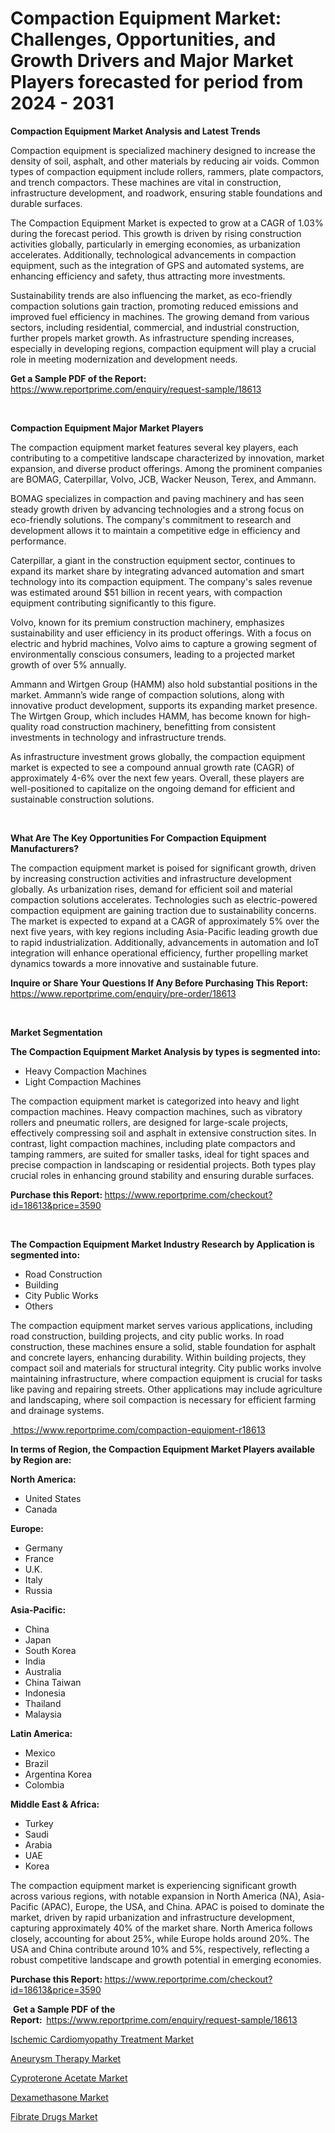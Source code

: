 <p><h1>Compaction Equipment Market: Challenges, Opportunities, and Growth Drivers and Major Market Players forecasted for period from 2024 - 2031</h1></p><p><strong>Compaction Equipment Market Analysis and Latest Trends</strong></p>
<p><p>Compaction equipment is specialized machinery designed to increase the density of soil, asphalt, and other materials by reducing air voids. Common types of compaction equipment include rollers, rammers, plate compactors, and trench compactors. These machines are vital in construction, infrastructure development, and roadwork, ensuring stable foundations and durable surfaces.</p><p>The Compaction Equipment Market is expected to grow at a CAGR of 1.03% during the forecast period. This growth is driven by rising construction activities globally, particularly in emerging economies, as urbanization accelerates. Additionally, technological advancements in compaction equipment, such as the integration of GPS and automated systems, are enhancing efficiency and safety, thus attracting more investments. </p><p>Sustainability trends are also influencing the market, as eco-friendly compaction solutions gain traction, promoting reduced emissions and improved fuel efficiency in machines. The growing demand from various sectors, including residential, commercial, and industrial construction, further propels market growth. As infrastructure spending increases, especially in developing regions, compaction equipment will play a crucial role in meeting modernization and development needs.</p></p>
<p><strong>Get a Sample PDF of the Report:&nbsp;</strong> <a href="https://www.reportprime.com/enquiry/request-sample/18613?utm_campaign=1119&utm_medium=2&utm_source=Github&utm_content=ia&utm_term=21112024&utm_id=compaction-equipment">https://www.reportprime.com/enquiry/request-sample/18613</a></p>
<p>&nbsp;</p>
<p><strong>Compaction Equipment Major Market Players</strong></p>
<p><p>The compaction equipment market features several key players, each contributing to a competitive landscape characterized by innovation, market expansion, and diverse product offerings. Among the prominent companies are BOMAG, Caterpillar, Volvo, JCB, Wacker Neuson, Terex, and Ammann. </p><p>BOMAG specializes in compaction and paving machinery and has seen steady growth driven by advancing technologies and a strong focus on eco-friendly solutions. The company's commitment to research and development allows it to maintain a competitive edge in efficiency and performance. </p><p>Caterpillar, a giant in the construction equipment sector, continues to expand its market share by integrating advanced automation and smart technology into its compaction equipment. The company's sales revenue was estimated around $51 billion in recent years, with compaction equipment contributing significantly to this figure.</p><p>Volvo, known for its premium construction machinery, emphasizes sustainability and user efficiency in its product offerings. With a focus on electric and hybrid machines, Volvo aims to capture a growing segment of environmentally conscious consumers, leading to a projected market growth of over 5% annually.</p><p>Ammann and Wirtgen Group (HAMM) also hold substantial positions in the market. Ammann’s wide range of compaction solutions, along with innovative product development, supports its expanding market presence. The Wirtgen Group, which includes HAMM, has become known for high-quality road construction machinery, benefitting from consistent investments in technology and infrastructure trends. </p><p>As infrastructure investment grows globally, the compaction equipment market is expected to see a compound annual growth rate (CAGR) of approximately 4-6% over the next few years. Overall, these players are well-positioned to capitalize on the ongoing demand for efficient and sustainable construction solutions.</p></p>
<p>&nbsp;</p>
<p><strong>What Are The Key Opportunities For Compaction Equipment Manufacturers?</strong></p>
<p><p>The compaction equipment market is poised for significant growth, driven by increasing construction activities and infrastructure development globally. As urbanization rises, demand for efficient soil and material compaction solutions accelerates. Technologies such as electric-powered compaction equipment are gaining traction due to sustainability concerns. The market is expected to expand at a CAGR of approximately 5% over the next five years, with key regions including Asia-Pacific leading growth due to rapid industrialization. Additionally, advancements in automation and IoT integration will enhance operational efficiency, further propelling market dynamics towards a more innovative and sustainable future.</p></p>
<p><strong>Inquire or Share Your Questions If Any Before Purchasing This Report:</strong> <a href="https://www.reportprime.com/enquiry/pre-order/18613?utm_campaign=1119&utm_medium=2&utm_source=Github&utm_content=ia&utm_term=21112024&utm_id=compaction-equipment">https://www.reportprime.com/enquiry/pre-order/18613</a></p>
<p>&nbsp;</p>
<p><strong>Market Segmentation</strong></p>
<p><strong>The Compaction Equipment Market Analysis by types is segmented into:</strong></p>
<p><ul><li>Heavy Compaction Machines</li><li>Light Compaction Machines</li></ul></p>
<p><p>The compaction equipment market is categorized into heavy and light compaction machines. Heavy compaction machines, such as vibratory rollers and pneumatic rollers, are designed for large-scale projects, effectively compressing soil and asphalt in extensive construction sites. In contrast, light compaction machines, including plate compactors and tamping rammers, are suited for smaller tasks, ideal for tight spaces and precise compaction in landscaping or residential projects. Both types play crucial roles in enhancing ground stability and ensuring durable surfaces.</p></p>
<p><strong>Purchase this Report:&nbsp;</strong><a href="https://www.reportprime.com/checkout?id=18613&price=3590&utm_campaign=1119&utm_medium=2&utm_source=Github&utm_content=ia&utm_term=21112024&utm_id=compaction-equipment">https://www.reportprime.com/checkout?id=18613&price=3590</a></p>
<p>&nbsp;</p>
<p><strong>The Compaction Equipment Market Industry Research by Application is segmented into:</strong></p>
<p><ul><li>Road Construction</li><li>Building</li><li>City Public Works</li><li>Others</li></ul></p>
<p><p>The compaction equipment market serves various applications, including road construction, building projects, and city public works. In road construction, these machines ensure a solid, stable foundation for asphalt and concrete layers, enhancing durability. Within building projects, they compact soil and materials for structural integrity. City public works involve maintaining infrastructure, where compaction equipment is crucial for tasks like paving and repairing streets. Other applications may include agriculture and landscaping, where soil compaction is necessary for efficient farming and drainage systems.</p></p>
<p><a href="https://www.reportprime.com/compaction-equipment-r18613?utm_campaign=1119&utm_medium=2&utm_source=Github&utm_content=ia&utm_term=21112024&utm_id=compaction-equipment">&nbsp;https://www.reportprime.com/compaction-equipment-r18613</a></p>
<p><strong>In terms of Region, the Compaction Equipment Market Players available by Region are:</strong></p>
<p>
    <p> <strong> North America: </strong>
        <ul>
            <li>United States</li>
            <li>Canada</li>
        </ul>
        </p> 
    <p> <strong> Europe: </strong>
        <ul>
            <li>Germany</li>
            <li>France</li>
            <li>U.K.</li>
            <li>Italy</li>
            <li>Russia</li>
        </ul>
        </p> 
    <p> <strong> Asia-Pacific: </strong>
        <ul>
            <li>China</li>
            <li>Japan</li>
            <li>South Korea</li>
            <li>India</li>
            <li>Australia</li>
            <li>China Taiwan</li>
            <li>Indonesia</li>
            <li>Thailand</li>
            <li>Malaysia</li>
        </ul>
        </p> 
    <p> <strong> Latin America: </strong>
        <ul>
            <li>Mexico</li>
            <li>Brazil</li>
            <li>Argentina Korea</li>
            <li>Colombia</li>
        </ul>
        </p> 
    <p> <strong> Middle East & Africa: </strong>
        <ul>
            <li>Turkey</li>
            <li>Saudi</li>
            <li>Arabia</li>
            <li>UAE</li>
            <li>Korea</li>
        </ul>
    </p>
    </p>
<p><p>The compaction equipment market is experiencing significant growth across various regions, with notable expansion in North America (NA), Asia-Pacific (APAC), Europe, the USA, and China. APAC is poised to dominate the market, driven by rapid urbanization and infrastructure development, capturing approximately 40% of the market share. North America follows closely, accounting for about 25%, while Europe holds around 20%. The USA and China contribute around 10% and 5%, respectively, reflecting a robust competitive landscape and growth potential in emerging economies.</p></p>
<p><strong>Purchase this Report: </strong><a href="https://www.reportprime.com/checkout?id=18613&price=3590&utm_campaign=1119&utm_medium=2&utm_source=Github&utm_content=ia&utm_term=21112024&utm_id=compaction-equipment">https://www.reportprime.com/checkout?id=18613&price=3590</a></p>
<p>&nbsp;<strong>Get a Sample PDF of the Report:&nbsp;&nbsp;</strong><a href="https://www.reportprime.com/enquiry/request-sample/18613?utm_campaign=1119&utm_medium=2&utm_source=Github&utm_content=ia&utm_term=21112024&utm_id=compaction-equipment">https://www.reportprime.com/enquiry/request-sample/18613</a></p>
<p><strong></strong></p>
<p><p><a href="https://www.linkedin.com/pulse/sustainability-trends-ischemic-cardiomyopathy-treatment-dhm1c?utm_campaign=1119&utm_medium=2&utm_source=Github&utm_content=ia&utm_term=21112024&utm_id=compaction-equipment">Ischemic Cardiomyopathy Treatment Market</a></p><p><a href="https://www.linkedin.com/pulse/forecast-report-aneurysm-therapy-industry-expected-growth-qfkbc?utm_campaign=1119&utm_medium=2&utm_source=Github&utm_content=ia&utm_term=21112024&utm_id=compaction-equipment">Aneurysm Therapy Market</a></p><p><a href="https://issuu.com/reportprime-2/docs/cyproterone-acetate-market-size-203_5ad464956d8c27?utm_campaign=1119&utm_medium=2&utm_source=Github&utm_content=ia&utm_term=21112024&utm_id=compaction-equipment">Cyproterone Acetate Market</a></p><p><a href="https://issuu.com/reportprime-2/docs/dexamethasone-market-size-2030.pptx_638fc9e3e1aa8d?utm_campaign=1119&utm_medium=2&utm_source=Github&utm_content=ia&utm_term=21112024&utm_id=compaction-equipment">Dexamethasone Market</a></p><p><a href="https://www.linkedin.com/pulse/fibrate-drugs-market-analysis-future-growth-trends-revenue-ofhuf?utm_campaign=1119&utm_medium=2&utm_source=Github&utm_content=ia&utm_term=21112024&utm_id=compaction-equipment">Fibrate Drugs Market</a></p></p>